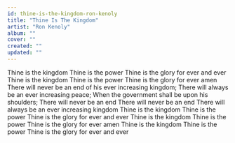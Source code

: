 ```yaml
---
id: thine-is-the-kingdom-ron-kenoly
title: "Thine Is The Kingdom"
artist: "Ron Kenoly"
album: ""
cover: ""
created: ""
updated: ""
---
```


Thine is the kingdom
Thine is the power
Thine is the glory for ever and ever
Thine is the kingdom
Thine is the power
Thine is the glory for ever amen
There will never be an end of his ever increasing kingdom;
There will always be an ever increasing peace;
When the government shall be upon his shoulders;
There will never be an end
There will never be an end
There will always be an ever increasing kingdom
Thine is the kingdom
Thine is the power
Thine is the glory for ever and ever
Thine is the kingdom
Thine is the power
Thine is the glory for ever amen
Thine is the kingdom
Thine is the power
Thine is the glory for ever and ever